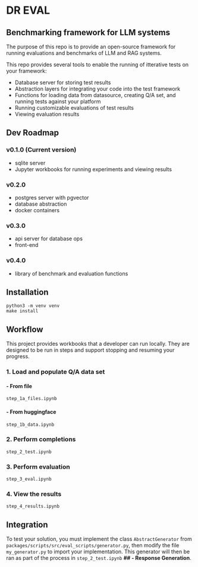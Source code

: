 # DR EVAL
## Benchmarking framework for LLM systems

The purpose of this repo is to provide an open-source framework for running evaluations and benchmarks of LLM and RAG systems.

This repo provides several tools to enable the running of itterative tests on your framework:
- Database server for storing test results
- Abstraction layers for integrating your code into the test framework
- Functions for loading data from datasource, creating Q/A set, and running tests against your platform
- Running customizable evaluations of test results
- Viewing evaluation results

## Dev Roadmap
### v0.1.0 (Current version)
- sqlite server
- Jupyter workbooks for running experiments and viewing results

### v0.2.0
- postgres server with pgvector
- database abstraction
- docker containers

### v0.3.0
- api server for database ops
- front-end

### v0.4.0
- library of benchmark and evaluation functions

## Installation

```shell
python3 -m venv venv
make install
```

## Workflow

This project provides workbooks that a developer can run locally. They are designed to be run in steps and support stopping and resuming your progress.

### 1. Load and populate Q/A data set
#### - From file
`step_1a_files.ipynb`

#### - From huggingface
`step_1b_data.ipynb`

### 2. Perform completions
`step_2_test.ipynb`

### 3. Perform evaluation
`step_3_eval.ipynb`

### 4. View the results
`step_4_results.ipynb`

## Integration

To test your solution, you must implement the class `AbstractGenerator` from `packages/scripts/src/eval_scripts/generator.py`, then modify the file `my_generator.py` to import your implementation. This generator will then be ran as part of the process in `step_2_test.ipynb` **## - Response Generation**.